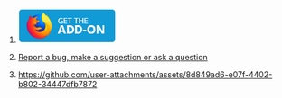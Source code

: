 1. [![](https://raw.githubusercontent.com/igorlogius/igorlogius/main/geFxAddon.png)](https://addons.mozilla.org/en-US/firefox/addon/copy-tabs/)

2. [Report a bug, make a suggestion or ask a question](https://github.com/igorlogius/igorlogius/issues/new/choose)

3. https://github.com/user-attachments/assets/8d849ad6-e07f-4402-b802-34447dfb7872
